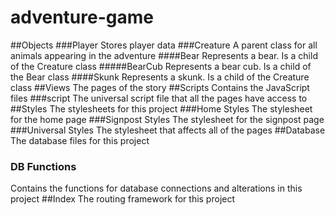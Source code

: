 # adventure-game
##Objects
###Player
Stores player data
###Creature
A parent class for all animals appearing in the adventure
####Bear
Represents a bear. Is a child of the Creature class
#####BearCub
Represents a bear cub. Is a child of the Bear class
####Skunk
Represents a skunk. Is a child of the Creature class
##Views
The pages of the story
##Scripts
Contains the JavaScript files
###script
The universal script file that all the pages have access to
##Styles
The stylesheets for this project
###Home Styles
The stylesheet for the home page
###Signpost Styles
The stylesheet for the signpost page
###Universal Styles
The stylesheet that affects all of the pages
##Database
The database files for this project
### DB Functions
Contains the functions for database connections and alterations in this project
##Index
The routing framework for this project